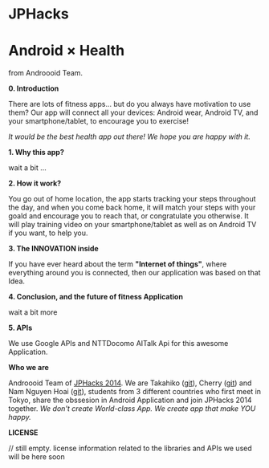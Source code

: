 JPHacks
=======

# Android × Health

from Androooid Team.

**0. Introduction**

There are lots of fitness apps... but do you always have motivation to use them? Our app will connect all your devices: Android wear, Android TV, and your smartphone/tablet, to encourage you to exercise! 

*It would be the best health app out there! We hope you are happy with it.*

**1. Why this app?**

wait a bit ...

**2. How it work?**

You go out of home location, the app starts tracking your steps throughout the day, and when you come back home, it will match your steps with your goald and encourage you to reach that, or congratulate you otherwise. It will play training video on your smartphone/tablet as well as on Android TV if you want, to help you.

**3. The INNOVATION inside**

If you have ever heard about the term **"Internet of things"**, where everything around you is connected, then our application was based on that Idea.

**4. Conclusion, and the future of fitness Application**

wait a bit more

**5. APIs**

We use Google APIs and NTTDocomo AITalk Api for this awesome Application.

**Who we are**

Androooid Team of [JPHacks 2014](https://jphacks.com). We are Takahiko ([git](https://github.com/TETRA2000)), Cherry ([git](https://github.com/phantomkirby)) and Nam Nguyen Hoai ([git](https://github.com/eneim)), students from 3 different countries who first meet in Tokyo, share the obssesion in Android Application and join JPHacks 2014 together. *We don't create World-class App. We create app that make YOU happy.*

**LICENSE**

// still empty. license information related to the libraries and APIs we used will be here soon
